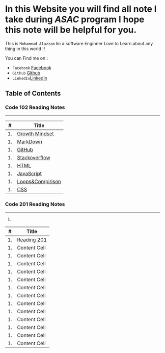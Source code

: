 # In this Website you will find all note I take during *ASAC* program I hope this note will be helpful for you.


This is `Mohammad Alazzam` Im a software Enginner Love to Learn about any thing in this world !!

You can Find me on :
* `Facebook` [Facebook](https://www.facebook.com/show.bfhmk)
* `Github` [Github](https://github.com/MohdAzzam)
* `LinkedIn`[LinkedIn](https://www.linkedin.com/in/malazzam94/) 

## Table of Contents

### Code 102 Reading Notes
------------------------------------------------------------
| #          | Title         |
| ---------- | ------------- |
| 1.         | [Growth Mindset](https://mohdazzam.github.io/reading-notes/growthmindset) |
| 1.         | [MarkDown](https://mohdazzam.github.io/reading-notes/read02a) |
| 1.         | [GitHub](https://mohdazzam.github.io/reading-notes/read02b) |
| 1.         | [Stackoverflow](https://mohdazzam.github.io/reading-notes/stackoverflow)|
| 1.         | [HTML](https://mohdazzam.github.io/reading-notes/html) |
| 1.         | [JavaScript](https://mohdazzam.github.io/reading-notes/js) |
| 1.         |  [Loops&Compirison](https://mohdazzam.github.io/reading-notes/loops_and_comparison) |
| 1.         |  [CSS](https://mohdazzam.github.io/reading-notes/css) |


### Code 201 Reading Notes
--------------------------------------------
1. 
| #             | Title         |
| ------------- | ------------- |
| 1.            | [ Reading 201 ](https://mohdazzam.github.io/reading-notes/class-01)  |
| 1.  | Content Cell  |
| 1.  | Content Cell  |
| 1.  | Content Cell  |
| 1.  | Content Cell  |
| 1.  | Content Cell  |
| 1.  | Content Cell  |
| 1.  | Content Cell  |
| 1.  | Content Cell  |
| 1.  | Content Cell  |
| 1.  | Content Cell  |
| 1.  | Content Cell  |
| 1.  | Content Cell  |
| 1.  | Content Cell  |
